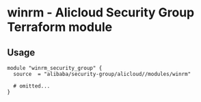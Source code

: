 # winrm - Alicloud Security Group Terraform module

## Usage

```hcl
module "winrm_security_group" {
  source  = "alibaba/security-group/alicloud//modules/winrm"

  # omitted...
}
```

<!-- BEGINNING OF PRE-COMMIT-TERRAFORM DOCS HOOK -->
<!-- END OF PRE-COMMIT-TERRAFORM DOCS HOOK -->
